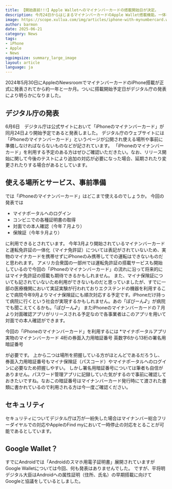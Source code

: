 ```yaml
---
title: 【開始直前!!!】Apple Walletへのマイナンバーカードの搭載開始日が決定。
description: 今月24日からはじまるマイナンバーカードのApple Wallet搭載機能。一体なにができるのか。事前準備も確認しましょう!!!
image: https://scope.xullua.com/img/articles/iphone-with-mynumbercard.webp
author: barmon
date: 2025-06-21
category: News
tags:
- iPhone
- Apple
- News
ogpimgsize: summary_large_image
layout: article
language: ja
---
```


2024年5月30日にAppleのNewsroomでマイナンバーカードのiPhone搭載が正式に発表されてから約一年と一か月。ついに搭載開始予定日がデジタル庁の発表により明らかになりました。


## デジタル庁の発表
6月6日　デジタル庁は公式サイトにおいて「iPhoneのマイナンバーカード」が同月24日より開始予定であると発表しました。
デジタル庁のウェブサイトには「iPhoneのマイナンバーカード」というページが公開され使える場所や事前に準備しなければならないものなどが記されています。
「iPhoneのマイナンバーカード」を利用する予定のある方はぜひご確認いただきたい。なお、リリース開始に関して今後のテストにより追加の対応が必要になった場合、延期されたり変更されたりする場合があるとしています。

## 使える場所とサービス、事前準備
では「iPhoneのマイナンバーカード」はどこまで使えるのでしょうか。
今回の発表では
* マイナポータルへのログイン
* コンビニでの各種証明書の取得
* 対面での本人確認（今年７月より）
* 保険証（今年９月より）

に利用できるとされています。
今年3月より開始されているマイナンバーカードと運転免許証の一体化（マイナ免許証）については表記がされていないため、実物のマイナカードを携帯せずにiPhoneのみ携帯してでの運転はできないものだと思われます。
アメリカ合衆国の一部州では運転免許証の搭載サービスも開始しているので今回の「iPhoneのマイナンバーカード」の流れに沿って将来的にはマイナ免許証の搭載も期待できるかもしれません。
また、マイナ保険証についても記されていないため利用ができないものだと思っていましたが、すでに一部の医療機関において実証実験が行われておりエクステンドの機器を利用することで病院今年9月よりマイナ保険証にも順次対応する予定です。iPhoneだけ持って病院に行くという社会が実現するかもしれません。あの「ぽぴーん♪」が病院でも聞こえてくるかも。「ぽぴーん♪」
またiPhoneのマイナンバーカードの７月より対面確認アプリがリリースされる予定なので各事業者はこのアプリを用いて対面での本人確認ができます。



今回の「iPhoneのマイナンバーカード」を利用するには
*マイナポータルアプリ
実物のマイナンバーカード
4桁の券面入力用暗証番号
英数字6から13桁の署名用暗証番号

が必要です。
上から二つは場所を把握している方がほとんどであるだろうし、券面入力用暗証番号もマイナ保険証（パスコード）やマイナポータルへのログインに必要なため把握しやすい。
しかし署名用暗証番号については筆者も自信がありません。パスワード管理アプリに記録していた気がするので事前に確認しておきたいですね。なおこの暗証番号はマイナンバーカード発行時にて渡された書類に書かれているので利用される方は今一度ご確認ください。

## セキュリティ
セキュリティについてデジタル庁は万が一紛失した場合はマイナンバー総合フリーダイヤルでの対応やAppleのFind myにおいて一時停止の対応をとることが可能であるとしています。

## Google Wallet？
すでにAndroidでは「Androidのスマホ用電子証明書」展開されていますがGoogle Walletについては今回、何も発表はありませんでした。
ですが、平将明デジタル大臣はAndroidへの属性証明（住所、氏名）の早期搭載に向けてGoogleと協議をしているとしました。
